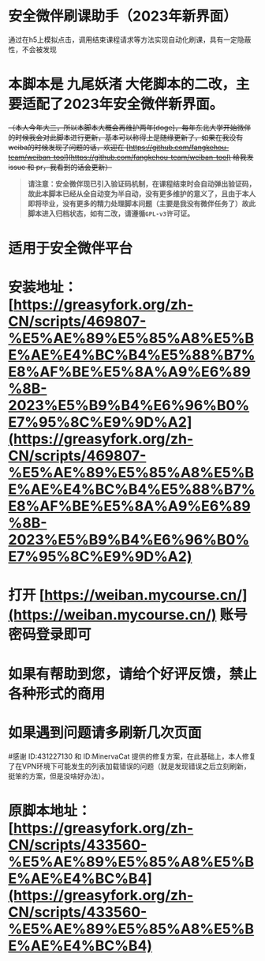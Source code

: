 # 安全微伴刷课助手（2023年新界面）
通过在h5上模拟点击，调用结束课程请求等方法实现自动化刷课，具有一定隐蔽性，不会被发现

# 本脚本是 九尾妖渚 大佬脚本的二改，主要适配了2023年安全微伴新界面。
~~（本人今年大三，所以本脚本大概会再维护两年[doge]，每年东北大学开始微伴的时候我会对此脚本进行更新，基本可以称得上是随缘更新了，如果在我没有weiba的时候发现了问题的话，欢迎在 [https://github.com/fangkehou-team/weiban-tool](https://github.com/fangkehou-team/weiban-tool) 给我发 issue 和 pr，我看到的话会更新）~~

> __请注意：安全微伴现已引入验证码机制，在课程结束时会自动弹出验证码，故此本脚本已经从全自动变为半自动，没有更多维护的意义了，且由于本人即将毕业，没有更多的精力处理脚本问题（主要是我没有微伴任务了）故此脚本进入归档状态，如有二改，请遵循`GPL-v3`许可证。__


# 适用于安全微伴平台

# 安装地址：[https://greasyfork.org/zh-CN/scripts/469807-%E5%AE%89%E5%85%A8%E5%BE%AE%E4%BC%B4%E5%88%B7%E8%AF%BE%E5%8A%A9%E6%89%8B-2023%E5%B9%B4%E6%96%B0%E7%95%8C%E9%9D%A2](https://greasyfork.org/zh-CN/scripts/469807-%E5%AE%89%E5%85%A8%E5%BE%AE%E4%BC%B4%E5%88%B7%E8%AF%BE%E5%8A%A9%E6%89%8B-2023%E5%B9%B4%E6%96%B0%E7%95%8C%E9%9D%A2)

# 打开 [https://weiban.mycourse.cn/](https://weiban.mycourse.cn/) 账号密码登录即可

# 如果有帮助到您，请给个好评反馈，禁止各种形式的商用

# 如果遇到问题请多刷新几次页面

#感谢 ID:431227130 和 ID:MinervaCat 提供的修复方案，在此基础上，本人修复了在VPN环境下可能发生的列表加载错误的问题（就是发现错误之后立刻刷新，挺笨的方案，但是没啥好办法）。

# 原脚本地址：[https://greasyfork.org/zh-CN/scripts/433560-%E5%AE%89%E5%85%A8%E5%BE%AE%E4%BC%B4](https://greasyfork.org/zh-CN/scripts/433560-%E5%AE%89%E5%85%A8%E5%BE%AE%E4%BC%B4)
